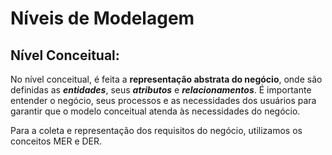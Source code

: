 # Níveis de Modelagem  

## Nível Conceitual:  

No nível conceitual, é feita a **representação abstrata do negócio**, onde são definidas as ***entidades***, seus ***atributos*** e ***relacionamentos***. 
É importante entender o negócio, seus processos e as necessidades dos usuários para garantir que o modelo conceitual atenda às necessidades do negócio.  

Para a coleta e representação dos requisitos do negócio, utilizamos os conceitos MER e DER. 


